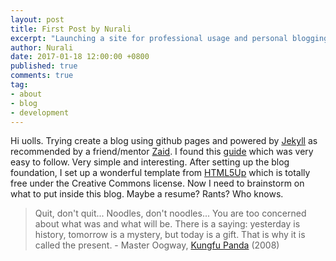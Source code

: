 ```yaml
---
layout: post
title: First Post by Nurali
excerpt: "Launching a site for professional usage and personal blogging"
author: Nurali
date: 2017-01-18 12:00:00 +0800
published: true
comments: true
tag:
- about
- blog
- development
---
```


Hi uolls. Trying create a blog using github pages and powered by [Jekyll](http://jekyllrb.com) as recommended by a friend/mentor [Zaid](https://zaidhuda.com). I found this [guide](http://jmcglone.com/guides/github-pages/) which was very easy to follow. Very simple and interesting. After setting up the blog foundation, I set up a wonderful template from [HTML5Up](https://html5up.net) which is totally free under the Creative Commons license. Now I need to brainstorm on what to put inside this blog. Maybe a resume? Rants? Who knows.

> Quit, don't quit... Noodles, don't noodles... You are too concerned about what was and what will be. There is a saying: yesterday is history, tomorrow is a mystery, but today is a gift. That is why it is called the present. - Master Oogway, [Kungfu Panda](http://www.imdb.com/title/tt0441773) (2008)
